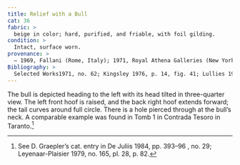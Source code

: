 ```yaml
---
title: Relief with a Bull
cat: 36
fabric: >
  beige in color; hard, purified, and friable, with foil gilding.
condition: >
  Intact, surface worn.
provenance: >
  – 1969, Fallani (Rome, Italy); 1971, Royal Athena Galleries (New York, New York), sold to the J. Paul Getty Museum, 1971.
Bibliography: >
  Selected Works1971, no. 62; Kingsley 1976, p. 14, fig. 41; Lullies 1977, pp. 247–51, no. 3. 
---
```

The bull is depicted heading to the left with its head tilted in
three-quarter view. The left front hoof is raised, and the back right
hoof extends forward; the tail curves around full circle. There is a
hole pierced through at the bull’s neck. A comparable example was found
in Tomb 1 in Contrada Tesoro in Taranto.[^1]

[^1]: See D. Graepler’s cat. entry in <span
    class="smcaps">De Juliis</span> 1984, pp. 393–96 ,
    no. 29; <span
    class="smcaps">Leyenaar-Plaisier</span> 1979, no.
    165, pl. 28, p. 82.

